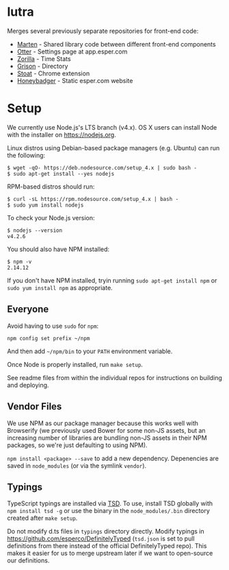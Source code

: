 # lutra
Merges several previously separate repositories for front-end code:
* [Marten](https://github.com/esperco/marten) - Shared library code between different front-end components
* [Otter](https://github.com/esperco/otter) - Settings page at app.esper.com
* [Zorilla](https://github.com/esperco/zorilla) - Time Stats
* [Grison](https://github.com/esperco/grison) - Directory
* [Stoat](https://github.com/esperco/stoat) - Chrome extension
* [Honeybadger](https://github.com/esperco/stoat) - Static esper.com website


Setup
=====

We currently use Node.js's LTS branch (v4.x).
OS X users can install Node with the installer on https://nodejs.org.

Linux distros using Debian-based package managers (e.g. Ubuntu) can run the following:

```
$ wget -qO- https://deb.nodesource.com/setup_4.x | sudo bash -
$ sudo apt-get install --yes nodejs
```

RPM-based distros should run:

```
$ curl -sL https://rpm.nodesource.com/setup_4.x | bash -
$ sudo yum install nodejs
```

To check your Node.js version:

```
$ nodejs --version
v4.2.6
```

You should also have NPM installed:

```
$ npm -v
2.14.12
```

If you don't have NPM installed, tryin running `sudo apt-get install npm` or
`sudo yum install npm` as appropriate.

Everyone
--------

Avoid having to use `sudo` for `npm`:
```
npm config set prefix ~/npm
```

And then add `~/npm/bin` to your `PATH` environment variable.

Once Node is properly installed, run `make setup`.

See readme files from within the individual repos for instructions on building
and deploying.


Vendor Files
------------
We use NPM as our package manager because this works well with Browserify (we
previously used Bower for some non-JS assets, but an increasing number of
libraries are bundling non-JS assets in their NPM packages, so we're just 
defaulting to using NPM).

`npm install <package> --save` to add a new dependency. Depenencies are saved
in `node_modules` (or via the symlink `vendor`).


Typings
-------
TypeScript typings are installed via
[TSD](https://github.com/DefinitelyTyped/tsd). To use, install TSD globally
with `npm install tsd -g` or use the binary in the `node_modules/.bin`
directory created after `make setup`.

Do not modify d.ts files in `typings` directory directly. Modify
typings in https://github.com/esperco/DefinitelyTyped (`tsd.json` is set
to pull definitions from there instead of the official DefinitelyTyped repo).
This makes it easier for us to merge upstream later if we want to open-source
our definitions.
